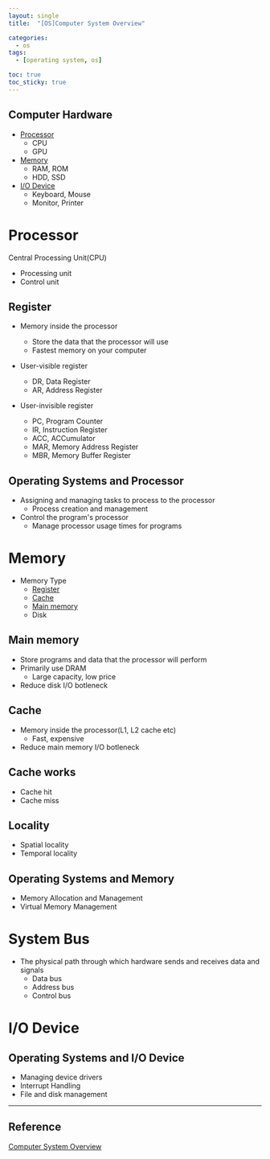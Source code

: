 ```yaml
---
layout: single
title:  "[OS]Computer System Overview"

categories:
  - os
tags:
  - [operating system, os]

toc: true
toc_sticky: true
---
```


## Computer Hardware
- [Processor](#processor)
    - CPU
    - GPU
- [Memory](#memory)
    - RAM, ROM
    - HDD, SSD
- [I/O Device](#io-device)
    - Keyboard, Mouse
    - Monitor, Printer

# Processor
Central Processing Unit(CPU)
- Processing unit
- Control unit

## Register
- Memory inside the processor
  - Store the data that the processor will use
  - Fastest memory on your computer

- User-visible register
  - DR, Data Register
  - AR, Address Register

- User-invisible register
  - PC, Program Counter
  - IR, Instruction Register
  - ACC, ACCumulator
  - MAR, Memory Address Register
  - MBR, Memory Buffer Register

## Operating Systems and Processor
- Assigning and managing tasks to process to the processor
  - Process creation and management
- Control the program's processor
  - Manage processor usage times for programs

# Memory
- Memory Type
  - [Register](#register)
  - [Cache](#cache)
  - [Main memory](#main-memory)
  - Disk

## Main memory
- Store programs and data that the processor will perform
- Primarily use DRAM
  - Large capacity, low price
- Reduce disk I/O botleneck

## Cache
- Memory inside the processor(L1, L2 cache etc) 
  - Fast, expensive
- Reduce main memory I/O botleneck

## Cache works
- Cache hit
- Cache miss

## Locality
- Spatial locality
- Temporal locality

## Operating Systems and Memory
- Memory Allocation and Management
- Virtual Memory Management

# System Bus

- The physical path through which hardware sends and receives data and signals
  - Data bus
  - Address bus
  - Control bus

# I/O Device
## Operating Systems and I/O Device
- Managing device drivers
- Interrupt Handling
- File and disk management

---
## Reference
[Computer System Overview](https://hpclab.tistory.com/1?category=887083)